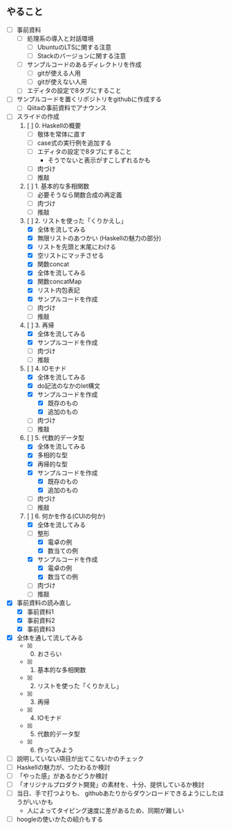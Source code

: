 やること
--------

* [ ] 事前資料
	+ [ ] 処理系の導入と対話環境
		- [ ] UbuntuのLTSに関する注意
		- [ ] Stackのバージョンに関する注意
	+ [ ] サンプルコードのあるディレクトリを作成
		- [ ] gitが使える人用
		- [ ] gitが使えない人用
	+ [ ] エディタの設定で8タブにすること
* [ ] サンプルコードを置くリポジトリをgithubに作成する
	+ [ ] Qiitaの事前資料でアナウンス
* [ ] スライドの作成
	1. [ ] 0. Haskellの概要
		- [ ] 敬体を常体に直す
		- [ ] case式の実行例を追加する
		- [ ] エディタの設定で8タブにすること
			* そうでないと表示がすこしずれるかも
		- [ ] 肉づけ
		- [ ] 推敲
	2. [ ] 1. 基本的な多相関数
		- [ ] 必要そうなら関数合成の再定義
		- [ ] 肉づけ
		- [ ] 推敲
	3. [ ] 2. リストを使った「くりかえし」
		- [x] 全体を流してみる
		- [x] 無限リストのあつかい (Haskellの魅力の部分)
		- [x] リストを先頭と末尾にわける
		- [x] 空リストにマッチさせる
		- [x] 関数concat
		- [x] 全体を流してみる
		- [x] 関数concatMap
		- [x] リスト内包表記
		- [x] サンプルコードを作成
		- [ ] 肉づけ
		- [ ] 推敲
	4. [ ] 3. 再帰
		- [x] 全体を流してみる
		- [x] サンプルコードを作成
		- [ ] 肉づけ
		- [ ] 推敲
	5. [ ] 4. IOモナド
		- [x] 全体を流してみる
		- [x] do記法のなかのlet構文
		- [x] サンプルコードを作成
			+ [x] 既存のもの
			+ [x] 追加のもの
		- [ ] 肉づけ
		- [ ] 推敲
	6. [ ] 5. 代数的データ型
		- [x] 全体を流してみる
		- [x] 多相的な型
		- [x] 再帰的な型
		- [x] サンプルコードを作成
			+ [x] 既存のもの
			+ [x] 追加のもの
		- [ ] 肉づけ
		- [ ] 推敲
	7. [ ] 6. 何かを作る(CUIの何か)
		- [x] 全体を流してみる
		- [ ] 整形
			* [x] 電卓の例
			* [x] 数当ての例
		- [x] サンプルコードを作成
			* [x] 電卓の例
			* [x] 数当ての例
		- [ ] 肉づけ
		- [ ] 推敲
* [x] 事前資料の読み直し
	+ [x] 事前資料1
	+ [x] 事前資料2
	+ [x] 事前資料3
* [x] 全体を通して流してみる
	+ [x] 0. おさらい
	+ [x] 1. 基本的な多相関数
	+ [x] 2. リストを使った「くりかえし」
	+ [x] 3. 再帰
	+ [x] 4. IOモナド
	+ [x] 5. 代数的データ型
	+ [x] 6. 作ってみよう
* [ ] 説明していない項目が出てこないかのチェック
* [ ] Haskellの魅力が、つたわるか検討
* [ ] 「やった感」があるかどうか検討
* [ ] 「オリジナルプロダクト開発」の素材を、十分、提供しているか検討
* [ ] 当日、手で打つよりも、
	githubあたりからダウンロードできるようにしたほうがいいかも
	+ 人によってタイピング速度に差があるため、同期が難しい
* [ ] hoogleの使いかたの紹介もする
